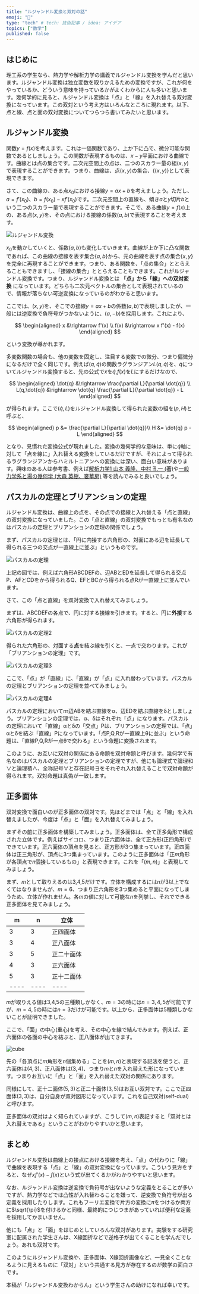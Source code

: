 ```yaml
---
title: "ルジャンドル変換と双対の話"
emoji: "🤖"
type: "tech" # tech: 技術記事 / idea: アイデア
topics: ["数学"]
published: false
---
```


## はじめに

理工系の学生なら、熱力学や解析力学の講義でルジャンドル変換を学んだと思います。ルジャンドル変換は独立変数を取りかえるための変換ですが、これが何をやっているか、どういう意味を持っているかがよくわからに人も多いと思います。幾何学的に見ると、ルジャンドル変換は「点」と「線」を入れ替える双対変換になっています。この双対という考え方はいろんなところに現れます。以下、点と線、点と面の双対変換についてつらつら書いてみたいと思います。

## ルジャンドル変換

関数$y = f(x)$を考えます。これは一価関数であり、上か下に凸で、微分可能な関数であるとしましょう。この関数が表現するものは、$x-y$平面における曲線です。曲線とは点の集合です。二次元空間上の点は、二つのスカラー量の組$(x,y)$で表現することができます。つまり、曲線は、点$(x,y)$の集合、$\{(x,y)\}$として表現できます。

さて、この曲線の、ある点$x_0$における接線$y = a x + b$を考えましょう。ただし、$a = f'(x_0)$、$b = f(x_0) - x f'(x_0)$です。二次元空間上の直線も、傾き$a$と$y$切片$b$という二つのスカラー量で表現することができます。そこで、ある曲線$y=f(x)$上の、ある点$(x,y)$を、その点における接線の係数$(a,b)$で表現することを考えます。

![ルジャンドル変換](legendre_dual/legendre.png)

$x_0$を動かしていくと、係数$(a,b)$も変化していきます。曲線が上か下に凸な関数であれば、この曲線の接線を表す集合$\{a,b\}$から、元の曲線を表す点の集合$\{x,y\}$を完全に再現することができます。つまり、ある関数を、「点の集合」ととらえることもできますし、「接線の集合」ととらえることもできます。これがルジャンドル変換です。つまり、ルジャンドル変換とは **「点」から「線」への双対変換** になっています。どちらも二次元ベクトルの集合として表現されているので、情報が落ちない可逆変換になっているのがわかると思います。

ここでは、$(x,y)$を、そこでの接線$y=ax+b$の係数$(a,b)$で表現しましたが、一般には逆変換で負符号がつかないように、$(a, -b)$を採用します。これにより、

$$
\begin{aligned}
x &\rightarrow f'(x) \\
f(x) &\rightarrow x f'(x) - f(x)
\end{aligned}
$$

という変換が導かれます。

多変数関数の場合も、他の変数を固定し、注目する変数での微分、つまり偏微分になるだけで全く同じです。例えば$(q,\dot{q})$の関数ラグランジアン$L(q,\dot{q})$を、$\dot{q}$についてルジャンドル変換すると、先の公式で$x$を$\dot{q}$,$f(x)$を$L$にするだけなので、

$$
\begin{aligned}
\dot{q} &\rightarrow \frac{\partial L}{\partial \dot{q}} \\
L(q,\dot{q}) &\rightarrow \dot{q} \frac{\partial L}{\partial \dot{q}} - L
\end{aligned}
$$

が得られます。ここで$(\dot{q}, L)$をルジャンドル変換して得られた変数の組を$(p,H)$と呼ぶと、

$$
\begin{aligned}
p &=  \frac{\partial L}{\partial \dot{q}}\\
H &= \dot{q} p - L
\end{aligned}
$$

となり、見慣れた変換公式が現れました。変換の幾何学的な意味は、単に$\dot{q}$軸に対して「点を線に」入れ替える変換をしているだけですが、それによって得られるラグランジアンからハミルトニアンへの変換には深い、面白い意味があります。興味のある人は参考書、例えば[解析力学1 山本 義隆、中村 孔一 (著)](https://www.amazon.co.jp/dp/4254136714)や[一般力学系と場の幾何学 (大森 英樹、裳華房)](https://www.amazon.co.jp/dp/4785310693) 等を読んでみると良いでしょう。

## パスカルの定理とブリアンションの定理

ルジャンドル変換は、曲線上の点を、その点での接線と入れ替える「点と直線」の双対変換になっていました。この「点と直線」の双対変換でもっとも有名なのはパスカルの定理とブリアンションの定理の関係でしょう。

まず、パスカルの定理とは、「円に内接する六角形の、対面にある辺を延長して得られる三つの交点が一直線上に並ぶ」というものです。

![パスカルの定理](legendre_dual/pascal1.png)

上記の図では、例えば六角形ABCDEFの、辺ABとEDを延長して得られる交点P、AFとCDをから得られるQ、EFとBCから得られる点Rが一直線上に並んでいます。

さて、この「点と直線」を双対変換で入れ替えてみましょう。

まずは、ABCDEFの各点で、円に対する接線を引きます。すると、円に**外接**する六角形が得られます。

![パスカルの定理2](legendre_dual/pascal2.png)

得られた六角形の、対面する**点**を結ぶ線を引くと、一点で交わります。これが「ブリアンションの定理」です。

![パスカルの定理3](legendre_dual/pascal3.png)

ここで、「点」が「直線」に、「直線」が「点」に入れ替わっています。パスカルの定理とブリアンションの定理を並べてみましょう。

![パスカルの定理4](legendre_dual/pascal4.png)


パスカルの定理においてｍ辺ABを結ぶ直線をα、辺EDを結ぶ直線をδとしましょう。ブリアンションの定理では、α、δはそれぞれ「点」になります。パスカルの定理において「直線」αとδの「交点」Pは、ブリアンションの定理では、「点」αとδを結ぶ「直線」Pになっています。「点P,Q,Rが一直線上θに並ぶ」という命題は、「直線P,Q,Rが一点θで交わる」という命題に変換されます。

このように、お互いに双対の関係にある命題を双対命題と呼びます。幾何学で有名なのはパスカルの定理とブリアンションの定理ですが、他にも論理式で論理和∨と論理積∧、全称記号∀と存在記号∃をそれぞれ入れ替えることで双対命題が得られます。双対命題は真偽が一致します。

## 正多面体

双対変換で面白いのが正多面体の双対です。先ほどまでは「点」と「線」を入れ替えましたが、今度は「点」と「面」を入れ替えてみましょう。

まずその前に正多面体を構築してみましょう。正多面体は、全て正多角形で構成された立体です。例えばサイコロ、つまり正六面体は、全て正方形(正四角形)でできています。正六面体の頂点を見ると、正方形が3つ集まっています。正四面体は正三角形が、頂点に3つ集まっています。このように正多面体は「正$m$角形が各頂点で$n$個接しているもの」と表現できます。これを「$(m,n)$」と表現してみましょう。

まず、$m$として取りえるのは3,4,5だけです。立体を構成するには$n$が3以上でなくてはなりませんが、$m=6$、つまり正六角形を3つ集めると平面になってしまうため、立体が作れません。各$m$の値に対して可能な$n$を列挙し、それでできる正多面体を見てみましょう。

|m|n| 立体 | 
| ---- | ---- | ---- | 
| 3    |   3  | 正四面体 |
| 3    |   4  | 正八面体 |
| 3    |   5  | 正二十面体 |
| 4    |   3  | 正六面体 |
| 5    |   3  | 正十二面体 |
| ---- | ---- | ---- | 

$m$が取りえる値は3,4,5の三種類しかなく、$m=3$の時には$n=3,4,5$が可能ですが、$m=4,5$の時には$n=3$だけが可能です。以上から、正多面体は5種類しかないことが証明できました。

ここで、「面」の中心(重心)を考え、その中心を線で結んでみます。例えば、正六面体の各面の中心を結ぶと、正八面体が出てきます。

![cube](legendre_dual/cube.png)

先の「各頂点に$m$角形を$n$個集める」ことを$(m,n)$と表現する記法を使うと、正六面体は$(4,3)$、正八面体は$(3,4)$、つまり$m$と$n$を入れ替えた形になっています。つまりお互いに「点」と「面」を入れ替えた双対の関係にあります。

同様にして、正十二面体$(5,3)$と正二十面体$(3,5)$はお互い双対です。ここで正四面体$(3,3)$は、自分自身が双対図形になっています。これを自己双対(self-dual)と呼びます。

正多面体の双対はよく知られていますが、こうして$(m,n)$表記すると「双対とは入れ替えである」ということがわかりやすいかと思います。

## まとめ

ルジャンドル変換は曲線上の接点における接線を考え、「点」の代わりに「線」で曲線を表現する「点」と「線」の双対変換になっています。こういう見方をすると、なぜ$xf'(x) - f(x)$という式が出てくるかがわかりやすいと思います。

なお、ルジャンドル変換は逆変換で負符号が出ないような定義をとることが多いですが、熱力学などでは凸性が入れ替わることを嫌って、逆変換で負符号が出る定義を採用したりします。これもフーリエ変換で片方の変換に$\pi$をつけるか両方に$\sqrt{\pi}$を付けるかと同様、最終的につじつまがあっていれば便利な定義を採用してかまいません。

他にも「点」と「面」をはじめとしていろんな双対があります。実験をする研究室に配属された学生さんは、X線回折などで逆格子が出てくることを学んだでしょう。あれも双対です。

このようにルジャンドル変換や、正多面体、X線回折画像など、一見全くことなるように見えるものに「双対」という共通する見方が存在するのが数学の面白さです。

本稿が「ルジャンドル変換わからん」という学生さんの助けになれば幸いです。

